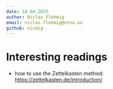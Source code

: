 ```yaml
---
date: 18.04.2025
author: Niclas Flehmig
email: niclas.flehmig@ntnu.no
github: nicmig
---
```

# Interesting readings
-  how to use the Zettelkasten method: https://zettelkasten.de/introduction/